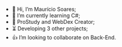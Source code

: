 - 👋 Hi, I’m Maurício Soares;
- 🌱 I’m currently learning C#;
- 🦆 ProStudy and WebDex Creator;
- ⏳ Developing 3 other projects;
- 👍 I’m looking to collaborate on Back-End.
